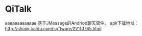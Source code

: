 # QiTalk
aaaaaaaaaaaaa
基于JMessage的Andriod聊天软件。
apk下载地址：http://shouji.baidu.com/software/22110765.html
